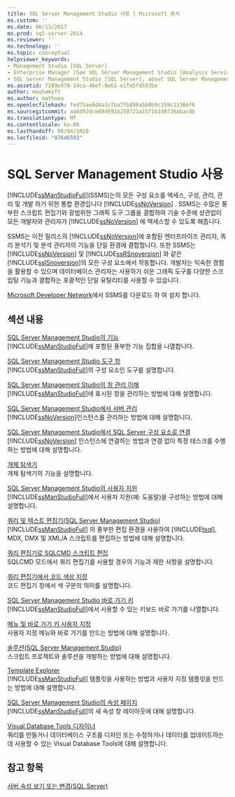 ```yaml
---
title: SQL Server Management Studio 사용 | Microsoft 문서
ms.custom: ''
ms.date: 06/13/2017
ms.prod: sql-server-2014
ms.reviewer: ''
ms.technology: ''
ms.topic: conceptual
helpviewer_keywords:
- Management Studio [SQL Server]
- Enterprise Manager (See SQL Server Management Studio [Analysis Services])
- SQL Server Management Studio [SQL Server], about SQL Server Management Studio
ms.assetid: f289e978-14ca-46ef-9e61-e1fe5fd593be
author: mashamsft
ms.author: mathoma
ms.openlocfilehash: fed75ae8d4a1cfba7fb890a5b0b9c159c13366f6
ms.sourcegitcommit: ad4d92dce894592a259721a1571b1d8736abacdb
ms.translationtype: MT
ms.contentlocale: ko-KR
ms.lasthandoff: 08/04/2020
ms.locfileid: "87646593"
---
```

# <a name="use-sql-server-management-studio"></a>SQL Server Management Studio 사용
  [!INCLUDE[ssManStudioFull](../includes/ssmanstudiofull-md.md)](SSMS)는의 모든 구성 요소를 액세스, 구성, 관리, 관리 및 개발 하기 위한 통합 환경입니다 [!INCLUDE[ssNoVersion](../includes/ssnoversion-md.md)] . SSMS는 수많은 풍부한 스크립트 편집기와 광범위한 그래픽 도구 그룹을 결합하여 기술 수준에 상관없이 모든 개발자와 관리자가 [!INCLUDE[ssNoVersion](../includes/ssnoversion-md.md)] 에 액세스할 수 있도록 해줍니다.  
  
 SSMS는 이전 릴리스의 [!INCLUDE[ssNoVersion](../includes/ssnoversion-md.md)]에 포함된 엔터프라이즈 관리자, 쿼리 분석기 및 분석 관리자의 기능을 단일 환경에 결합합니다. 또한 SSMS는 [!INCLUDE[ssNoVersion](../includes/ssnoversion-md.md)] 및 [!INCLUDE[ssRSnoversion](../includes/ssrsnoversion-md.md)] 와 같은 [!INCLUDE[ssISnoversion](../includes/ssisnoversion-md.md)]의 모든 구성 요소에서 작동합니다. 개발자는 익숙한 경험을 활용할 수 있으며 데이터베이스 관리자는 사용하기 쉬운 그래픽 도구를 다양한 스크립팅 기능과 결합하는 포괄적인 단일 유틸리티를 사용할 수 있습니다.  
  
 [Microsoft Developer Network](https://msdn.microsoft.com/library/dn434042.aspx)에서 SSMS를 다운로드 하 여 설치 합니다.  
  
## <a name="in-this-section"></a>섹션 내용  
 [SQL Server Management Studio의 기능](features-in-sql-server-management-studio.md)  
 [!INCLUDE[ssManStudioFull](../includes/ssmanstudiofull-md.md)]에 포함된 풍부한 기능 집합을 나열합니다.  
  
 [SQL Server Management Studio 도구 창](../ssms/tool-windows-in-sql-server-management-studio.md)  
 [!INCLUDE[ssManStudioFull](../includes/ssmanstudiofull-md.md)]의 구성 요소인 도구를 설명합니다.  
  
 [SQL Server Management Studio의 창 관리 이해](../ssms/understand-sql-server-management-studio-windows-management.md)  
 [!INCLUDE[ssManStudioFull](../includes/ssmanstudiofull-md.md)]에 표시된 창을 관리하는 방법에 대해 설명합니다.  
  
 [SQL Server Management Studio에서 서버 관리](../ssms/administer-servers-with-sql-server-management-studio.md)  
 [!INCLUDE[ssNoVersion](../includes/ssnoversion-md.md)]인스턴스를 관리하는 방법에 대해 설명합니다.  
  
 [SQL Server Management Studio에서 SQL Server 구성 요소로 연결](../ssms/f1-help/connect-to-any-sql-server-component-from-sql-server-management-studio.md)  
 [!INCLUDE[ssNoVersion](../includes/ssnoversion-md.md)] 인스턴스에 연결하는 방법과 연결 없이 특정 태스크를 수행하는 방법에 대해 설명합니다.  
  
 [개체 탐색기](../ssms/object/object-explorer.md)  
 개체 탐색기의 기능을 설명합니다.  
  
 [SQL Server Management Studio의 사용자 지원](../ssms/user-assistance-in-sql-server-management-studio.md)  
 [!INCLUDE[ssManStudioFull](../includes/ssmanstudiofull-md.md)]에서 사용자 지원(예: 도움말)을 구성하는 방법에 대해 설명합니다.  
  
 [쿼리 및 텍스트 편집기&#40;SQL Server Management Studio&#41;](../relational-databases/scripting/query-and-text-editors-sql-server-management-studio.md)  
 [!INCLUDE[ssManStudioFull](../includes/ssmanstudiofull-md.md)] 의 풍부한 편집 환경을 사용하여 [!INCLUDE[tsql](../includes/tsql-md.md)], MDX, DMX 및 XML/A 스크립트를 편집하는 방법에 대해 설명합니다.  
  
 [쿼리 편집기로 SQLCMD 스크립트 편집](../relational-databases/scripting/edit-sqlcmd-scripts-with-query-editor.md)  
 SQLCMD 모드에서 쿼리 편집기를 사용할 경우의 기능과 제한 사항을 설명합니다.  
  
 [쿼리 편집기에서 코드 색상 지정](../relational-databases/scripting/color-coding-in-query-editors.md)  
 코드 편집기 창에서 색 구분의 의미를 설명합니다.  
  
 [SQL Server Management Studio 바로 가기 키](../ssms/sql-server-management-studio-keyboard-shortcuts.md)  
 [!INCLUDE[ssManStudioFull](../includes/ssmanstudiofull-md.md)]에서 사용할 수 있는 키보드 바로 가기를 나열합니다.  
  
 [메뉴 및 바로 가기 키 사용자 지정](../ssms/customize-menus-and-shortcut-keys.md)  
 사용자 지정 메뉴와 바로 가기를 만드는 방법에 대해 설명합니다.  
  
 [솔루션&#40;SQL Server Management Studio&#41;](../ssms/solution/solutions-sql-server-management-studio.md)  
 스크립트 프로젝트와 솔루션을 개발하는 방법에 대해 설명합니다.  
  
 [Template Explorer](../ssms/template/template-explorer.md)  
 [!INCLUDE[ssManStudioFull](../includes/ssmanstudiofull-md.md)] 템플릿을 사용하는 방법과 사용자 지정 템플릿을 만드는 방법에 대해 설명합니다.  
  
 [SQL Server Management Studio의 속성 페이지](../ssms/property-pages-in-sql-server-management-studio.md)  
 [!INCLUDE[ssManStudioFull](../includes/ssmanstudiofull-md.md)]의 새 속성 창 레이아웃에 대해 설명합니다.  
  
 [Visual Database Tools 디자이너](../ssms/visual-db-tools/visual-database-tool-designers.md)  
 쿼리를 만들거나 데이터베이스 구조를 디자인 또는 수정하거나 데이터를 업데이트하는 데 사용할 수 있는 Visual Database Tools에 대해 설명합니다.  
  
## <a name="see-also"></a>참고 항목  
 [서버 속성 보기 또는 변경&#40;SQL Server&#41;](configure-windows/view-or-change-server-properties-sql-server.md)  
  
  
